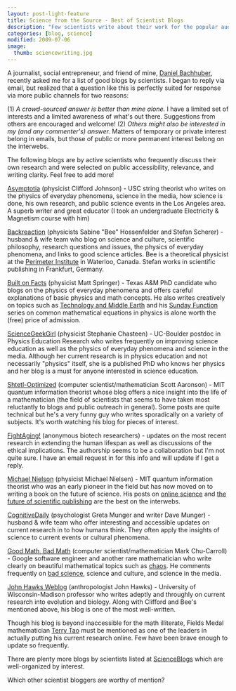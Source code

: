 ```yaml
---
layout: post-light-feature
title: Science from the Source - Best of Scientist Blogs
description: "Few scientists write about their work for the popular audience, but here are some of my favorites."
categories: [blog, science]
modified: 2009-07-06
image:
  thumb: sciencewriting.jpg
---
```

A journalist, social entrepreneur, and friend of mine, <a href="http://www.danielbachhuber.com/">Daniel Bachhuber</a>, recently asked me for a list of good blogs by scientists.  I began to reply via email, but realized that a question like this is perfectly suited for response via more public channels for two reasons:

(1) <em>A crowd-sourced answer is better than mine alone.</em>  I have a limited set of interests and a limited awareness of what's out there.  Suggestions from others are encouraged and welcome!
(2) <em>Others might also be interested in my (and any commenter's) answer.</em>  Matters of temporary or private interest belong in emails, but those of public or more permanent interest belong on the interwebs.

The following blogs are by active scientists who frequently discuss their own research and were selected on public accessibility, relevance, and writing clarity.  Feel free to add more!

<a href="http://asymptotia.com/">Asymptotia</a> (physicist Clifford Johnson) - USC string theorist who writes on the physics of everyday phenomena, science in the media, how science is done, his own research, and public science events in the Los Angeles area.  A superb writer and great educator (I took an undergraduate Electricity & Magnetism course with him)

<a href="http://backreaction.blogspot.com/">Backreaction</a> (physicists Sabine "Bee" Hossenfelder and Stefan Scherer) - husband & wife team who blog on science and culture, scientific philosophy, research questions and issues, the physics of everyday phenomena, and links to good science articles.  Bee is a theoretical physicist at the <a href="http://www.perimeterinstitute.ca/index.php?lang=en">Perimeter Institute</a> in Waterloo, Canada.  Stefan works in scientific publishing in Frankfurt, Germany.

<a href="http://scienceblogs.com/builtonfacts/">Built on Facts</a> (physicist Matt Springer) - Texas A&M PhD candidate who blogs on the physics of everyday phenomena and offers careful explanations of basic physics and math concepts.  He also writes creatively on topics such as <a href="http://scienceblogs.com/builtonfacts/2009/06/technology_middle_earth.php">Technology and Middle Earth</a> and his <a href="http://scienceblogs.com/builtonfacts/sunday_function/">Sunday Function</a> series on common mathematical equations in physics is alone worth the (free) price of admission.

<a href="http://blog.sciencegeekgirl.com/">ScienceGeekGirl</a> (physicist Stephanie Chasteen) - UC-Boulder postdoc in Physics Education Research who writes frequently on improving science education as well as the physics of everyday phenomena and science in the media.  Although her current research is in physics education and not necessarily "physics" itself, she is a published PhD who knows her physics and her blog is a must for anyone interested in science education.

<a href="http://scottaaronson.com/blog/">Shtetl-Optimized</a> (computer scientist/mathematician Scott Aaronson) - MIT quantum information theorist whose blog offers a nice insight into the life of a mathematician (the field of scientists that seems to have taken most reluctantly to blogs and public outreach in general).  Some posts are quite technical but he's a very funny guy who writes sporadically on a variety of subjects.  It's worth watching his blog for pieces of interest.

<a href="http://www.fightaging.org/">FightAging!</a> (anonymous biotech researchers) - updates on the most recent research in extending the human lifespan as well as discussions of the ethical implications.  The authorship seems to be a collaboration but I'm not quite sure.  I have an email request in for this info and will update if I get a reply.

<a href="http://michaelnielsen.org/blog/">Michael Nielson</a> (physicist Michael Nielsen) - MIT quantum information theorist who was an early pioneer in the field but has now moved on to writing a book on the future of science.  His posts on <a href="http://michaelnielsen.org/blog/?p=545">online science</a> and <a href="http://michaelnielsen.org/blog/is-scientific-publishing-about-to-be-disrupted/">the future of scientific publishing</a> are the best on the interwebs.

<a href="http://scienceblogs.com/cognitivedaily/">CognitiveDaily</a> (psychologist Greta Munger and writer Dave Munger) - husband & wife team who offer interesting and accessible updates on current research in to how humans think.  They often apply the insights of science to current events or cultural phenomena.

<a href="http://scienceblogs.com/goodmath/">Good Math, Bad Math</a> (computer scientist/mathematician Mark Chu-Carroll) - Google software engineer and another rare mathematician who write clearly on beautiful mathematical topics such as <a href="http://scienceblogs.com/goodmath/goodmath/topology/chaos_1/">chaos</a>.  He comments frequently on <a href="http://scienceblogs.com/goodmath/bad_math/">bad science</a>, science and culture, and science in the media.

<a href="http://johnhawks.net/weblog">John Hawks Weblog</a> (anthropologist John Hawks) - University of Wisconsin-Madison professor who writes adeptly and throughly on current research into evolution and biology.  Along with Clifford and Bee's mentioned above, his blog is one of the most well-written.

Though his blog is beyond inaccessible for the math illiterate, Fields Medal mathematician <a href="http://terrytao.wordpress.com/">Terry Tao</a> must be mentioned as one of the leaders in actually putting his current research online.  Few have been brave enough to update so frequently.

There are plenty more blogs by scientists listed at <a href="http://scienceblogs.com/">ScienceBlogs</a> which are well-organized by interest.

Which other scientist bloggers are worthy of mention?